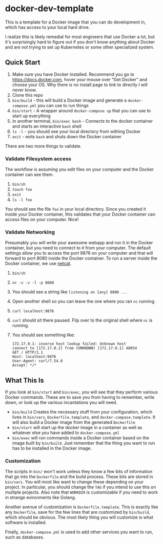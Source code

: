 # docker-dev-template

This is a template for a Docker image that you can do development in, which has access to your local hard drive.

I realize this is likely remedial for most engineers that use Docker a lot, but it's surprisingly hard to figure
out if you don't know anything about Docker and are not trying to set up Kubernetes or some other specialized
system.

## Quick Start

1. Make sure you have Docker installed. Recommend you go to https://docs.docker.com, hover your mouse over “Get
   Docker” and choose your OS. Why there is no install page to link to directly I will never know.
1. Clone this repo
1. `bin/build` - this will build a Docker image and generate a `docker-compose.yml` you can use to run things
1. `bin/start` - A wrapper around `docker-compose up` that you can use to start up everything
1. In another terminal, `bin/exec bash` - Connects to the docker container and starts an interactive `bash` shell
1. `ls -l` - you should see your local directory from withing Docker
1. `exit` - exits `bash` and shuts down the Docker container

There are two more things to validate.

### Validate Filesystem access

The workflow is assuming you edit files on your computer and the Docker container can see them.

1. `bin/sh`
1. `touch foo`
1. `exit`
1. `ls -l foo`

You should see the file `foo` in your local directory. Since you created it inside your Docker container, this
validates that your Docker container can access files on your computer. Nice!

### Validate Networking

Presumably you will write your awesome webapp and run it in the Docker container, but you need to connect to it
from your computer.  The default settings allow you to access the port 9876 on your computer and that will forward
to port 8080 inside the Docker container.  To run a server inside the Docker container, we use
[netcat](http://netcat.sourceforge.net).

1. `bin/sh`
1. `nc -v -v -l -p 8080`
1. You should see a string like `listening on [any] 8080 ...`
1. Open another shell so you can leave the one where you ran `nc` running.
1. `curl localhost:9876`
1. `curl` should sit there paused.  Flip over to the original shell where `nc` is running.
1. You should see something like:

   ```
   172.17.0.1: inverse host lookup failed: Unknown host
   connect to [172.17.0.2] from (UNKNOWN) [172.17.0.1] 48054
   GET / HTTP/1.1
   Host: localhost:9876
   User-Agent: curl/7.54.0
   Accept: */*
   ```

## What This Is

If you look at `bin/start` and `bin/exec`, you will see that they perform various Docker commands. These are to save you from having to remember, write down, or look up the various incantations you will need.

* `bin/build` Creates the necessary stuff from your configuration, which lives in `bin/vars`, `Dockerfile.template`, and `docker-compose.template`. It will also build a Docker image from the generated `Dockerfile`
* `bin/start` will start up the docker image in a container as well as whatever else you have added to `docker-compose.yml`
* `bin/exec` will run commands inside a Docker container based on the image built by `bin/build`. Just remember that the thing you want to run has to be installed in the Docker image.

### Customization

The scripts in `bin/` won't work unless they know a few bits of information that go into the `Dockerfile` and the
build process.  These bits are stored in `bin/vars`. You will most like want to change these depending on your
project.  In particular, you should change the `TAG` if you intend to use this on multiple projects.  Also note
that `WORKDIR` is customizable if you need to work in strange evironments like Golang.

Another avenue of customization is `Dockerfile.template`.  This is exactly like any `Dockerfile`, save for the few
lines that are customized by `bin/build`, which should be obvious.  The most likely thing you will customize is
what software is installed.

Finally, `docker-compose.yml` is used to add other services you want to run, such as databases.

